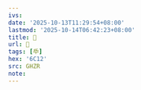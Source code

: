```yaml
---
ivs:
date: '2025-10-13T11:29:54+08:00'
lastmod: '2025-10-14T06:42:23+08:00'
title: 󰣦
url: 󰣦
tags: [氒]
hex: '6C12'
src: GHZR
note:
---
```

